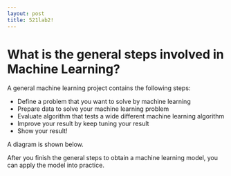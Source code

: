 ```yaml
---
layout: post
title: 521lab2!
---
```


# What is the general steps involved in Machine Learning?

A general machine learning project contains the following steps:

  - Define a problem that you want to solve by machine learning
  - Prepare data to solve your machine learning problem
  - Evaluate algorithm that tests a wide different machine learning algorithm
  - Improve your result by keep tuning your result
  - Show your result!

A diagram is shown below.

After you finish the general steps to obtain a machine learning model, you can apply the model into practice.
